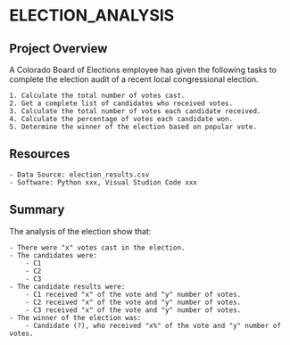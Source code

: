 # **ELECTION_ANALYSIS**
## **Project Overview**
A Colorado Board of Elections employee has given the following tasks to complete the election audit of a recent local congressional election.

    1. Calculate the total number of votes cast.
    2. Get a complete list of candidates who received votes.
    3. Calculate the total number of votes each candidate received.
    4. Calculate the percentage of votes each candidate won.
    5. Determine the winner of the election based on popular vote.

## **Resources**
    - Data Source: election_results.csv
    - Software: Python xxx, Visual Studion Code xxx

## **Summary**
The analysis of the election show that:

    - There were "x" votes cast in the election.
    - The candidates were:
        - C1
        - C2
        - C3
    - The candidate results were:
        - C1 received "x" of the vote and "y" number of votes.
        - C2 received "x" of the vote and "y" number of votes.
        - C3 received "x" of the vote and "y" number of votes.
    - The winner of the election was:
        - Candidate (?), who received "x%" of the vote and "y" number of votes.

